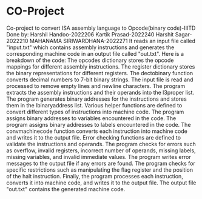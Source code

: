 # CO-Project
Co-project to convert ISA assembly language to Opcode(binary code)-IIITD
 Done by:
 Harshil Handoo-2022206
 Kartik Prasad-2022240
 Harshit Sagar-2022210
 MAHANAMA SIRIWARDHANA-2022271
 It reads an input file called "input.txt" which contains assembly instructions and generates the corresponding machine code in an output file called "out.txt".
Here is a breakdown of the code:
The opcodes dictionary stores the opcode mappings for different assembly instructions.
The register dictionary stores the binary representations for different registers.
The dectobinary function converts decimal numbers to 7-bit binary strings.
The input file is read and processed to remove empty lines and newline characters.
The program extracts the assembly instructions and their operands into the l3proper list.
The program generates binary addresses for the instructions and stores them in the lbinaryaddress list.
Various helper functions are defined to convert different types of instructions into machine code.
The program assigns binary addresses to variables encountered in the code.
The program assigns binary addresses to labels encountered in the code.
The convmachinecode function converts each instruction into machine code and writes it to the output file.
Error checking functions are defined to validate the instructions and operands.
The program checks for errors such as overflow, invalid registers, incorrect number of operands, missing labels, missing variables, and invalid immediate values.
The program writes error messages to the output file if any errors are found.
The program checks for specific restrictions such as manipulating the flag register and the position of the halt instruction.
Finally, the program processes each instruction, converts it into machine code, and writes it to the output file.
The output file "out.txt" contains the generated machine code.
